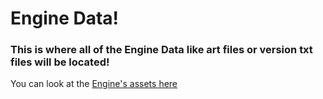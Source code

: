 # Engine Data!
### This is where all of the Engine Data like art files or version txt files will be located!

You can look at the [Engine's assets here](https://github.com/Chicken-Engine/engine)